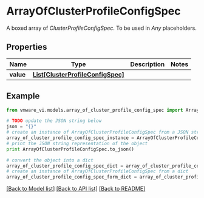 # ArrayOfClusterProfileConfigSpec

A boxed array of *ClusterProfileConfigSpec*. To be used in *Any* placeholders. 

## Properties
Name | Type | Description | Notes
------------ | ------------- | ------------- | -------------
**value** | [**List[ClusterProfileConfigSpec]**](ClusterProfileConfigSpec.md) |  | 

## Example

```python
from vmware_vi.models.array_of_cluster_profile_config_spec import ArrayOfClusterProfileConfigSpec

# TODO update the JSON string below
json = "{}"
# create an instance of ArrayOfClusterProfileConfigSpec from a JSON string
array_of_cluster_profile_config_spec_instance = ArrayOfClusterProfileConfigSpec.from_json(json)
# print the JSON string representation of the object
print ArrayOfClusterProfileConfigSpec.to_json()

# convert the object into a dict
array_of_cluster_profile_config_spec_dict = array_of_cluster_profile_config_spec_instance.to_dict()
# create an instance of ArrayOfClusterProfileConfigSpec from a dict
array_of_cluster_profile_config_spec_form_dict = array_of_cluster_profile_config_spec.from_dict(array_of_cluster_profile_config_spec_dict)
```
[[Back to Model list]](../README.md#documentation-for-models) [[Back to API list]](../README.md#documentation-for-api-endpoints) [[Back to README]](../README.md)



